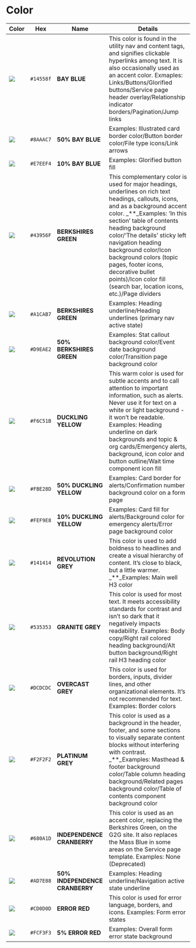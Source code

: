 # Color

| Color | Hex | Name | Details |
| --- | --- | --- | --- |
| ![](../.gitbook/assets/color_bay-blue.png) | `#14558f` | **BAY BLUE** | This color is found in the utility nav and content tags, and signifies clickable hyperlinks among text. It is also occasionally used as an accent color.  Exmaples:  Links/Buttons/Glorified buttons/Service page header overlay/Relationship indicator borders/Pagination/Jump links |
| ![](../.gitbook/assets/color_bay-blue-50.png) | `#8AAAC7` | **50% BAY BLUE** | Examples: Illustrated card border color/Button border color/File type icons/Link arrows |
| ![](../.gitbook/assets/color_bay-blue-10.png) | `#E7EEF4` | **10% BAY BLUE** | Examples: Glorified button fill |
| ![](../.gitbook/assets/color_berkshires-green.png) | `#43956F` | **BERKSHIRES GREEN** | This complementary color is used for major headings, underlines on rich text headings, callouts, icons, and as a background accent color. _\*\*_Examples:  ‘In this section’ table of contents heading background color/‘The details’ sticky left navigation heading background color/Icon background colors \(topic pages, footer icons, decorative bullet points\)/Icon color fill \(search bar, location icons, etc.\)/Page dividers |
| ![](../.gitbook/assets/color_berkshires-green-50.png) | `#A1CAB7` | **BERKSHIRES GREEN** | Examples:  Heading underline/Heading underlines \(primary nav active state\) |
| ![](../.gitbook/assets/color_berkshires-green-10.png) | `#D9EAE2` | **50% BERKSHIRES GREEN** | Examples:  Stat callout background color/Event date background color/Transition page background color |
| ![](../.gitbook/assets/color_duckling-yellow.png) | `#F6C51B` | **DUCKLING YELLOW** | This warm color is used for subtle accents and to call attention to important information, such as alerts. Never use it for text on a white or light background - it won’t be readable. Examples:  Heading underline on dark backgrounds and topic & org cards/Emergency alerts, background, icon color and button outline/Wait time component icon fill |
| ![](../.gitbook/assets/color_duckling-yellow-50.png) | `#FBE28D` | **50% DUCKLING YELLOW** | Examples:  Card border for alerts/Confirmation number background color on a form page |
| ![](../.gitbook/assets/color_duckling-yellow-10.png) | `#FEF9E8` | **10% DUCKLING YELLOW** | Examples:  Card fill for alerts/Background color for emergency alerts/Error page background color |
| ![](../.gitbook/assets/color_revolution-grey.png) | `#141414` | **REVOLUTION GREY** | This color is used to add boldness to headlines and create a visual hierarchy of content. It’s close to black, but a little warmer. _\*\*_Examples:  Main well H3 color |
| ![](../.gitbook/assets/color_granite-grey.png) | `#535353` | **GRANITE GREY** | This color is used for most text. It meets accessibility standards for contrast and isn’t so dark that it negatively impacts readability. Examples:  Body copy/Right rail colored heading background/Alt button background/Right rail H3 heading color |
| ![](../.gitbook/assets/color_overcast-grey.png) | `#DCDCDC` | **OVERCAST GREY** | This color is used for borders, inputs, divider lines, and other organizational elements. It’s not recommended for text. Examples:  Border colors |
| ![](../.gitbook/assets/color_platinum-grey.png) | `#F2F2F2` | **PLATINUM GREY** | This color is used as a background in the header, footer, and some sections to visually separate content blocks without interfering with contrast. _\*\*_Examples:  Masthead & footer background color/Table column heading background/Related pages background color/Table of contents component background color |
| ![](../.gitbook/assets/color_independence-cranberry.png) | `#680A1D` | **INDEPENDENCE CRANBERRY** | This color is used as an accent color, replacing the Berkshires Green, on the G2G site. It also replaces the Mass Blue in some areas on the Service page template. Examples:  None \(Deprecated\) |
| ![](../.gitbook/assets/color_independence-cranberry-50.png) | `#AD7E88` | **50% INDEPENDENCE CRANBERRY** | Examples:  Heading underline/Navigation active state underline |
| ![](../.gitbook/assets/color_error-red.png) | `#CD0D0D` | **ERROR RED** | This color is used for error language, borders, and icons. Examples:  Form error states |
| ![](../.gitbook/assets/color_error-red-5.png) | `#FCF3F3` | **5% ERROR RED** | Examples:  Overall form error state background |

